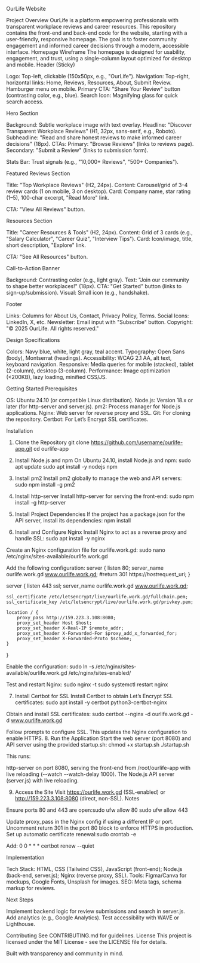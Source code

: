 OurLife Website

Project Overview
OurLife is a platform empowering professionals with transparent workplace reviews and career resources. This repository contains the front-end and back-end code for the website, starting with a user-friendly, responsive homepage. The goal is to foster community engagement and informed career decisions through a modern, accessible interface.
Homepage Wireframe
The homepage is designed for usability, engagement, and trust, using a single-column layout optimized for desktop and mobile.
Header (Sticky)

Logo: Top-left, clickable (150x50px, e.g., "OurLife").
Navigation: Top-right, horizontal links: Home, Reviews, Resources, About, Submit Review. Hamburger menu on mobile.
Primary CTA: "Share Your Review" button (contrasting color, e.g., blue).
Search Icon: Magnifying glass for quick search access.

Hero Section

Background: Subtle workplace image with text overlay.
Headline: "Discover Transparent Workplace Reviews" (H1, 32px, sans-serif, e.g., Roboto).
Subheadline: "Read and share honest reviews to make informed career decisions" (18px).
CTAs:
Primary: "Browse Reviews" (links to reviews page).
Secondary: "Submit a Review" (links to submission form).


Stats Bar: Trust signals (e.g., "10,000+ Reviews", "500+ Companies").

Featured Reviews Section

Title: "Top Workplace Reviews" (H2, 24px).
Content: Carousel/grid of 3–4 review cards (1 on mobile, 3 on desktop).
Card: Company name, star rating (1–5), 100-char excerpt, "Read More" link.


CTA: "View All Reviews" button.

Resources Section

Title: "Career Resources & Tools" (H2, 24px).
Content: Grid of 3 cards (e.g., "Salary Calculator", "Career Quiz", "Interview Tips").
Card: Icon/image, title, short description, "Explore" link.


CTA: "See All Resources" button.

Call-to-Action Banner

Background: Contrasting color (e.g., light gray).
Text: "Join our community to shape better workplaces!" (18px).
CTA: "Get Started" button (links to sign-up/submission).
Visual: Small icon (e.g., handshake).

Footer

Links: Columns for About Us, Contact, Privacy Policy, Terms.
Social Icons: LinkedIn, X, etc.
Newsletter: Email input with "Subscribe" button.
Copyright: "© 2025 OurLife. All rights reserved."

Design Specifications

Colors: Navy blue, white, light gray, teal accent.
Typography: Open Sans (body), Montserrat (headings).
Accessibility: WCAG 2.1 AA, alt text, keyboard navigation.
Responsive: Media queries for mobile (stacked), tablet (2-column), desktop (3-column).
Performance: Image optimization (<200KB), lazy loading, minified CSS/JS.

Getting Started
Prerequisites

OS: Ubuntu 24.10 (or compatible Linux distribution).
Node.js: Version 18.x or later (for http-server and server.js).
pm2: Process manager for Node.js applications.
Nginx: Web server for reverse proxy and SSL.
Git: For cloning the repository.
Certbot: For Let’s Encrypt SSL certificates.

Installation
1. Clone the Repository
git clone https://github.com/username/ourlife-app.git
cd ourlife-app

2. Install Node.js and npm
On Ubuntu 24.10, install Node.js and npm:
sudo apt update
sudo apt install -y nodejs npm

3. Install pm2
Install pm2 globally to manage the web and API servers:
sudo npm install -g pm2

4. Install http-server
Install http-server for serving the front-end:
sudo npm install -g http-server

5. Install Project Dependencies
If the project has a package.json for the API server, install its dependencies:
npm install

6. Install and Configure Nginx
Install Nginx to act as a reverse proxy and handle SSL:
sudo apt install -y nginx

Create an Nginx configuration file for ourlife.work.gd:
sudo nano /etc/nginx/sites-available/ourlife.work.gd

Add the following configuration:
server {
    listen 80;
    server_name ourlife.work.gd www.ourlife.work.gd;
    #return 301 https://$host$request_uri;
}

server {
    listen 443 ssl;
    server_name ourlife.work.gd www.ourlife.work.gd;

    ssl_certificate /etc/letsencrypt/live/ourlife.work.gd/fullchain.pem;
    ssl_certificate_key /etc/letsencrypt/live/ourlife.work.gd/privkey.pem;

    location / {
        proxy_pass http://159.223.3.108:8080;
        proxy_set_header Host $host;
        proxy_set_header X-Real-IP $remote_addr;
        proxy_set_header X-Forwarded-For $proxy_add_x_forwarded_for;
        proxy_set_header X-Forwarded-Proto $scheme;
    }
}

Enable the configuration:
sudo ln -s /etc/nginx/sites-available/ourlife.work.gd /etc/nginx/sites-enabled/

Test and restart Nginx:
sudo nginx -t
sudo systemctl restart nginx

7. Install Certbot for SSL
Install Certbot to obtain Let’s Encrypt SSL certificates:
sudo apt install -y certbot python3-certbot-nginx

Obtain and install SSL certificates:
sudo certbot --nginx -d ourlife.work.gd -d www.ourlife.work.gd

Follow prompts to configure SSL. This updates the Nginx configuration to enable HTTPS.
8. Run the Application
Start the web server (port 8080) and API server using the provided startup.sh:
chmod +x startup.sh
./startup.sh

This runs:

http-server on port 8080, serving the front-end from /root/ourlife-app with live reloading (--watch --watch-delay 1000).
The Node.js API server (server.js) with live reloading.

9. Access the Site
Visit https://ourlife.work.gd (SSL-enabled) or http://159.223.3.108:8080 (direct, non-SSL).
Notes

Ensure ports 80 and 443 are open:sudo ufw allow 80
sudo ufw allow 443


Update proxy_pass in the Nginx config if using a different IP or port.
Uncomment return 301 in the port 80 block to enforce HTTPS in production.
Set up automatic certificate renewal:sudo crontab -e

Add: 0 0 * * * certbot renew --quiet

Implementation

Tech Stack: HTML, CSS (Tailwind CSS), JavaScript (front-end); Node.js (back-end, server.js); Nginx (reverse proxy, SSL).
Tools: Figma/Canva for mockups, Google Fonts, Unsplash for images.
SEO: Meta tags, schema markup for reviews.

Next Steps

Implement backend logic for review submissions and search in server.js.
Add analytics (e.g., Google Analytics).
Test accessibility with WAVE or Lighthouse.

Contributing
See CONTRIBUTING.md for guidelines.
License
This project is licensed under the MIT License - see the LICENSE file for details.

Built with transparency and community in mind.
